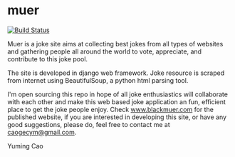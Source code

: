 muer
====

[![Build Status](https://travis-ci.org/caogecym/muer.svg?branch=master)](https://travis-ci.org/caogecym/muer)

Muer is a joke site aims at collecting best jokes from all types of websites and gathering people all around the world to vote, appreciate, and contribute to this joke pool.

The site is developed in django web framework. Joke resource is scraped from internet using BeautifulSoup, a python html parsing tool.

I'm open sourcing this repo in hope of all joke enthusiastics will collaborate with each other and make this web based joke application an fun, efficient place to get the joke people enjoy. Check www.blackmuer.com for the published website, if you are interested in developing this site, or have any good suggestions, please do, feel free to contact me at caogecym@gmail.com.

Yuming Cao
